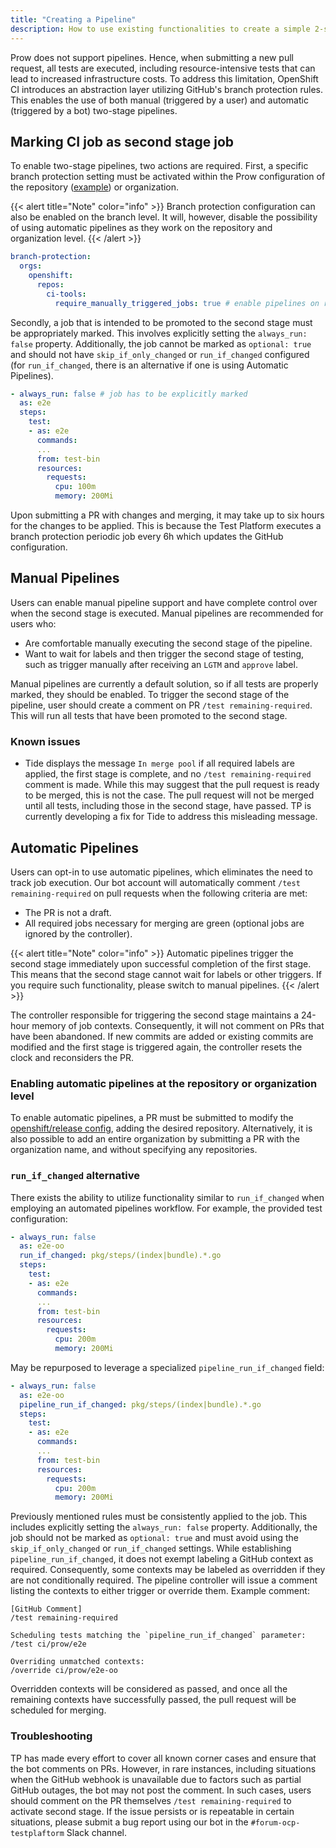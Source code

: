 ```yaml
---
title: "Creating a Pipeline"
description: How to use existing functionalities to create a simple 2-stage pipeline
---
```


Prow does not support pipelines. Hence, when submitting a new pull request, all tests are executed, including resource-intensive tests that can lead to increased infrastructure costs. To address this limitation, OpenShift CI introduces an abstraction layer utilizing GitHub's branch protection rules. This enables the use of both manual (triggered by a user) and automatic (triggered by a bot) two-stage pipelines.

## Marking CI job as second stage job

To enable two-stage pipelines, two actions are required. First, a specific branch protection setting must be activated within the Prow configuration of the repository ([example](https://github.com/openshift/release/blob/master/core-services/prow/02_config/openshift/ci-tools/_prowconfig.yaml#L6)) or organization.

{{< alert title="Note" color="info" >}}
Branch protection configuration can also be enabled on the branch level. It will, however, disable the possibility of using automatic pipelines as they work on the repository and organization level.
{{< /alert >}}

```yaml
branch-protection:
  orgs:
    openshift:
      repos:
        ci-tools:
          require_manually_triggered_jobs: true # enable pipelines on repo level
```

Secondly, a job that is intended to be promoted to the second stage must be appropriately marked. This involves explicitly setting the `always_run: false` property. Additionally, the job cannot be marked as `optional: true` and should not have `skip_if_only_changed` or `run_if_changed` configured (for `run_if_changed`, there is an alternative if one is using Automatic Pipelines).

```yaml
- always_run: false # job has to be explicitly marked
  as: e2e
  steps:
    test:
    - as: e2e
      commands:
      ...
      from: test-bin
      resources:
        requests:
          cpu: 100m
          memory: 200Mi
```
Upon submitting a PR with changes and merging, it may take up to six hours for the changes to be applied. This is because the Test Platform executes a branch protection periodic job every 6h which updates the GitHub configuration.

## Manual Pipelines

Users can enable manual pipeline support and have complete control over when the second stage is executed. Manual pipelines are recommended for users who:
- Are comfortable manually executing the second stage of the pipeline.
- Want to wait for labels and then trigger the second stage of testing, such as trigger manually after receiving an `LGTM` and `approve` label.

Manual pipelines are currently a default solution, so if all tests are properly marked, they should be enabled. To trigger the second stage of the pipeline, user should create a comment on PR `/test remaining-required`. This will run all tests that have been promoted to the second stage.

### Known issues
- Tide displays the message `In merge pool` if all required labels are applied, the first stage is complete, and no `/test remaining-required` comment is made. While this may suggest that the pull request is ready to be merged, this is not the case. The pull request will not be merged until all tests, including those in the second stage, have passed. TP is currently developing a fix for Tide to address this misleading message.

## Automatic Pipelines

Users can opt-in to use automatic pipelines, which eliminates the need to track job execution. Our bot account will automatically comment `/test remaining-required` on pull requests when the following criteria are met:

- The PR is not a draft.
- All required jobs necessary for merging are green (optional jobs are ignored by the controller).

{{< alert title="Note" color="info" >}}
Automatic pipelines trigger the second stage immediately upon successful completion of the first stage. This means that the second stage cannot wait for labels or other triggers. If you require such functionality, please switch to manual pipelines.
{{< /alert >}}

The controller responsible for triggering the second stage maintains a 24-hour memory of job contexts. Consequently, it will not comment on PRs that have been abandoned. If new commits are added or existing commits are modified and the first stage is triggered again, the controller resets the clock and reconsiders the PR.

### Enabling automatic pipelines at the repository or organization level

To enable automatic pipelines, a PR must be submitted to modify the [openshift/release config](https://github.com/openshift/release/blob/master/core-services/pipeline-controller/config.yaml), adding the desired repository. Alternatively, it is also possible to add an entire organization by submitting a PR with the organization name, and without specifying any repositories.

### `run_if_changed` alternative

There exists the ability to utilize functionality similar to `run_if_changed` when employing an automated pipelines workflow. For example, the provided test configuration:
```yaml
- always_run: false
  as: e2e-oo
  run_if_changed: pkg/steps/(index|bundle).*.go
  steps:
    test:
    - as: e2e
      commands:
      ...
      from: test-bin
      resources:
        requests:
          cpu: 200m
          memory: 200Mi
```

May be repurposed to leverage a specialized `pipeline_run_if_changed` field:
```yaml
- always_run: false
  as: e2e-oo
  pipeline_run_if_changed: pkg/steps/(index|bundle).*.go
  steps:
    test:
    - as: e2e
      commands:
      ...
      from: test-bin
      resources:
        requests:
          cpu: 200m
          memory: 200Mi
```

Previously mentioned rules must be consistently applied to the job. This includes explicitly setting the `always_run: false` property. Additionally, the job should not be marked as `optional: true` and must avoid using the `skip_if_only_changed` or `run_if_changed` settings. While establishing `pipeline_run_if_changed`, it does not exempt labeling a GitHub context as required. Consequently, some contexts may be labeled as overridden if they are not conditionally required. The pipeline controller will issue a comment listing the contexts to either trigger or override them. Example comment:
```
[GitHub Comment]
/test remaining-required

Scheduling tests matching the `pipeline_run_if_changed` parameter:
/test ci/prow/e2e

Overriding unmatched contexts:
/override ci/prow/e2e-oo
```

Overridden contexts will be considered as passed, and once all the remaining contexts have successfully passed, the pull request will be scheduled for merging.

### Troubleshooting
TP has made every effort to cover all known corner cases and ensure that the bot comments on PRs. However, in rare instances, including situations when the GitHub webhook is unavailable due to factors such as partial GitHub outages, the bot may not post the comment. In such cases, users should comment on the PR themselves `/test remaining-required` to activate second stage. If the issue persists or is repeatable in certain situations, please submit a bug report using our bot in the `#forum-ocp-testplaftorm` Slack channel.

